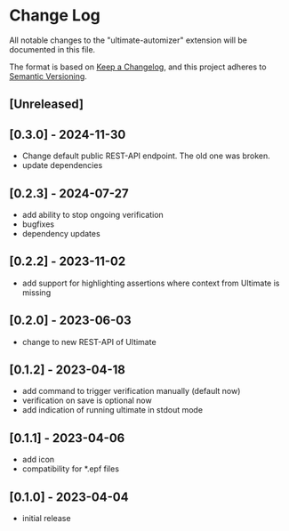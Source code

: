 # Change Log

All notable changes to the "ultimate-automizer" extension will be documented in this file.

The format is based on [Keep a Changelog](https://keepachangelog.com/en/1.1.0/),
and this project adheres to [Semantic Versioning](https://semver.org/spec/v2.0.0.html).

## [Unreleased]

## [0.3.0] - 2024-11-30

- Change default public REST-API endpoint. The old one was broken.
- update dependencies

## [0.2.3] - 2024-07-27

- add ability to stop ongoing verification
- bugfixes
- dependency updates

## [0.2.2] - 2023-11-02

- add support for highlighting assertions where context from Ultimate is missing

## [0.2.0] - 2023-06-03

- change to new REST-API of Ultimate

## [0.1.2] - 2023-04-18

- add command to trigger verification manually (default now)
- verification on save is optional now
- add indication of running ultimate in stdout mode

## [0.1.1] - 2023-04-06

- add icon
- compatibility for *.epf files

## [0.1.0] - 2023-04-04

- initial release
